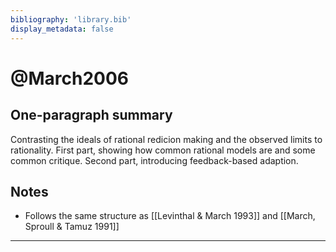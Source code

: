 ```yaml
---
bibliography: 'library.bib'
display_metadata: false
---
```


# @March2006

## One-paragraph summary

Contrasting the ideals of rational redicion making and the observed limits to rationality. First part, showing how common rational models are and some common critique. Second part, introducing feedback-based adaption.

## Notes
* Follows the same structure as [[Levinthal & March 1993]] and [[March, Sproull & Tamuz 1991]]

---
